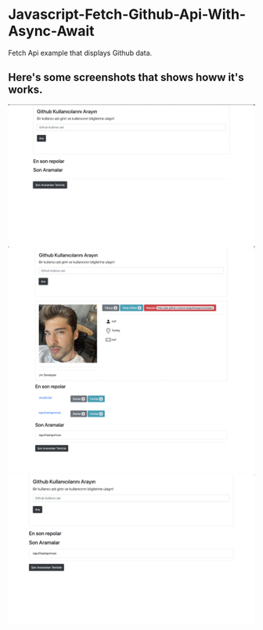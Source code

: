 # Javascript-Fetch-Github-Api-With-Async-Await
Fetch Api example that displays Github data.

## Here's some screenshots that shows howw it's works.

![Ss1](Github%20Api%20Project/Screenshots/githubApi-1.png)
![Ss2](Github%20Api%20Project/Screenshots/githubApi-2.png)
![Ss3](Github%20Api%20Project/Screenshots/githubApi-3.png)

